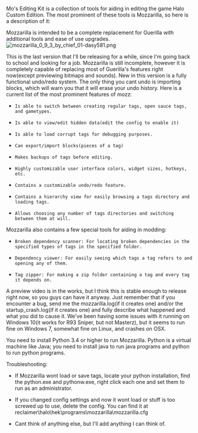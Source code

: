 Mo's Editing Kit is a collection of tools for aiding in editing the game Halo Custom Edition. The most prominent of these tools is Mozzarilla, so here is a description of it:

Mozzarilla is intended to be a complete replacement for Guerilla with additional tools and ease of use upgrades.
![mozzarilla_0_9_3_by_chief_01-dasy581.png](https://bitbucket.org/repo/75eEL8/images/1306443699-mozzarilla_0_9_3_by_chief_01-dasy581.png)

This is the last version that I'll be releasing for a while, since I'm going back to school and looking for a job. Mozzarilla is still incomplete, however it is completely capable of replacing most of Guerilla's features right now(except previewing bitmaps and sounds). New in this version is a fully functional undo/redo system. The only thing you cant undo is importing blocks, which will warn you that it will erase your undo history. Here is a current list of the most prominent features of mozz:

*     Is able to switch between creating regular tags, open sauce tags, and gametypes.

*     Is able to view/edit hidden data(edit the config to enable it)

*     Is able to load corrupt tags for debugging purposes.

*     Can export/import blocks(pieces of a tag)

*     Makes backups of tags before editing.

*     Highly customizable user interface colors, widget sizes, hotkeys, etc.

*     Contains a customizable undo/redo feature.

*     Contains a hierarchy view for easily browsing a tags directory and loading tags.

*     Allows choosing any number of tags directories and switching between them at will.



Mozzarilla also contains a few special tools for aiding in modding:


*     Broken dependency scanner: For locating broken dependencies in the specified types of tags in the specified folder.

*     Dependency viewer: For easily seeing which tags a tag refers to and opening any of them.

*     Tag zipper: For making a zip folder containing a tag and every tag it depends on.


A preview video is in the works, but I think this is stable enough to release right now, so you guys can have it anyway. Just remember that if you encounter a bug, send me the mozzarilla.log(if it creates one) and/or the startup_crash.log(if it creates one) and fully describe what happened and what you did to cause it. We've been having some issues with it running on Windows 10(it works for R93 Sniper, but not Masterz), but it seems to run fine on Windows 7, somewhat fine on Linux, and crashes on OSX.

You need to install Python 3.4 or higher to run Mozzarilla. Python is a virtual machine like Java; you need to install java to run java programs and python to run python programs.


Troubleshooting:


*    If Mozzarilla wont load or save tags, locate your python installation, find the python.exe and pythonw.exe, right click each one and set them to run as an administrator.

*    If you changed config settings and now it wont load or stuff is too screwed up to use, delete the config. You can find it at reclaimer\halo\hek\programs\mozzarilla\mozzarilla.cfg

*    Cant think of anything else, but I'll add anything I can think of.